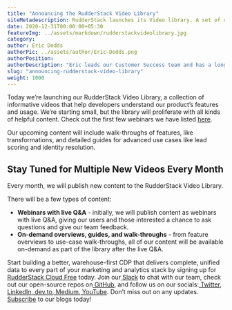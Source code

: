 ```yaml
---
title: "Announcing the RudderStack Video Library"
siteMetadescription: RudderStack launches its Video library. A set of detailed informative videos that will help developers to gain knowledge about the features of the product.
date: 2020-12-31T00:00:00+05:30
featureImg: ../assets/markdown/rudderstackvideolibrary.jpg
category: 
author: Eric Dodds
authorPic: ../assets/author/Eric-Dodds.png
authorPosition: 
authorDescription: "Eric leads our Customer Success team and has a long history of helping companies architect customer data stacks and use their data to grow."
slug: "announcing-rudderstack-video-library"
weight: 1000
---
```


Today we’re launching our RudderStack Video Library, a collection of informative videos that help developers understand our product’s features and usage. We’re starting small, but the library will proliferate with all kinds of helpful content. Check out the first few webinars we have listed [here](https://resources.rudderstack.com/video-library). 

Our upcoming content will include walk-throughs of features, like transformations, and detailed guides for advanced use cases like lead scoring and identity resolution. 


## Stay Tuned for Multiple New Videos Every Month

Every month, we will publish new content to the RudderStack Video Library. 

There will be a few types of content: 



*   **Webinars with live Q&A** - initially, we will publish content as webinars with live Q&A, giving our users and those interested a chance to ask questions and give our team feedback. 
*   **On-demand overviews, guides, and walk-throughs** - from feature overviews to use-case walk-throughs, all of our content will be available on-demand as part of the library after the live Q&A. 

Start building a better, warehouse-first CDP that delivers complete, unified data to every part of your marketing and analytics stack by signing up for[ RudderStack Cloud Free](https://app.rudderlabs.com/signup?type=freetrial) today. Join our[ Slack](https://resources.rudderstack.com/join-rudderstack-slack) to chat with our team, check out our open-source repos on[ GitHub](https://github.com/rudderlabs), and follow us on our socials:[ Twitter](https://twitter.com/RudderStack),[ LinkedIn](https://www.linkedin.com/company/rudderlabs/),[ dev.to](https://dev.to/rudderstack),[ Medium](https://rudderstack.medium.com/),[ YouTube](https://www.youtube.com/channel/UCgV-B77bV_-LOmKYHw8jvBw). Don’t miss out on any updates. [Subscribe](https://rudderstack.com/blog/) to our blogs today!
